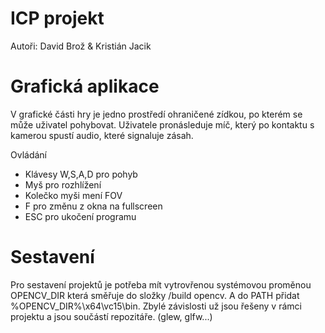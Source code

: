 # ICP projekt
Autoři: David Brož & Kristián Jacik

# Grafická aplikace
V grafické části hry je jedno prostředí ohraničené zídkou, po kterém se může uživatel pohybovat. Uživatele pronásleduje míč, který po kontaktu s kamerou spustí audio, které signaluje zásah.


Ovládání
- Klávesy W,S,A,D pro pohyb
- Myš pro rozhlížení
- Kolečko myši mení FOV
- F pro změnu z okna na fullscreen
- ESC pro ukočení programu

# Sestavení
Pro sestavení projektů je potřeba mít vytrovřenou systémovou proměnou OPENCV_DIR která směřuje do složky /build opencv. A do PATH přidat %OPENCV_DIR%\x64\vc15\bin. Zbylé závislosti už jsou řešeny v rámci projektu a jsou součástí repozitáře. (glew, glfw...)
